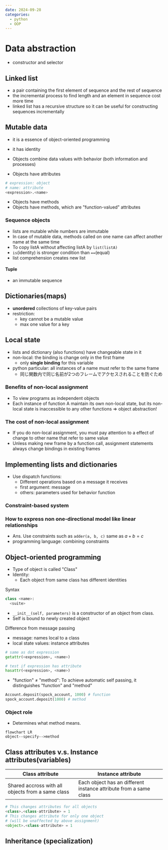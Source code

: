 ```yaml
---
date: 2024-09-28
categories:
  - python
  - OOP
---
```


# Data abstraction


- constructor and selector

## Linked list

- a pair containing the first element of sequence and the rest of sequence
- the incremental process to find length and an element in sequence cost more time
- linked list has a recursive structure so it can be useful for constructing sequences incrementally

## Mutable data

- it is a essence of object-oriented programming
- it has identity
- Objects combine data values with behavior (both information and processes)

- Objects have attributes

```py
# expression: object
# name: attribute
<expression>.<name>
```

- Objects have methods
- Objects have methods, which are "function-valued" attributes

### Sequence objects

- lists are mutable while numbers are immutable
- In case of mutable data, methods called on one name can affect another name at the same time
- To copy listA without affecting listA by `list(listA)`
- `is`(identity) is stronger condition than `==`(equal)
- list comprehension creates new list

#### Tuple

- an immutable sequence

## Dictionaries(maps)

- **unordered** collections of key-value pairs
- restriction:
  - key cannot be a mutable value
  - max one value for a key

## Local state

- lists and dictionary (also functions) have changeable state in it
- non-local: the binding is change only in the first frame
  - only **single binding** for this variable
- python particular: all instances of a name must refer to the same frame
  - 同じ関数内で同じ名前が2つのフレームでアクセスされることを防ぐため

### Benefits of non-local assignment

- To view programs as independent objects
- Each instance of function A maintain its own non-local state, but its non-local state is inaccessible to any other functions => object abstraction!

### The cost of non-local assignment

- If you do non-local assignment, you must pay attention to a effect of change to other name that refer to same value
- Unless making new frame by a function call, assignment statements always change bindings in existing frames

## Implementing lists and dictionaries

- Use dispatch functions:
  - Different operations based on a message it receives
  - first argument: message
  - others: parameters used for behavior function

### Constraint-based system

### How to express non one-directional model like linear relationships

- Ans. Use constraints such as `adder(a, b, c)`
same as $a + b = c$
- programming language: combining constraints

## Object-oriented programming

- Type of object is called "Class"
- Identity:
  - Each object from same class has different identities

Syntax

```py
class <name>:
  <suite>
```

- `__init__(self, parameters)` is a constructor of an object from class.
- Self is bound to newly created object

Difference from message passing

- message: names local to a class
- local state values: instance attributes

```py
# same as dot expression
getattr(<expression>, <name>)
```

```py
# test if expression has attribute
hasattr(<expression>, <name>)
```

- "function" ≠ "method": To achieve automatic self passing, it distinguishes "function" and "method"

```py
Account.deposit(spock_account, 1000) # function
spock_account.deposit(1000) # method
```

### Object role

- Determines what method means.

```mermaid
flowchart LR
object--specify-->method
```

## Class attributes v.s. Instance attributes(variables)

| Class attribute                                   | Instance attribute                                                |
|---------------------------------------------------|-------------------------------------------------------------------|
| Shared accross with all objects from a same class | Each object has an different instance attribute from a same class |

```py
# This changes attributes for all objects
<class>.<class-attribute> = 1
# This changes attribute for only one object
# (will be unaffected by above assignment)
<object>.<class-attribute> = 1
```

## Inheritance (specialization)

